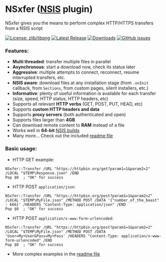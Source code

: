# NSxfer ([NSIS](https://github.com/negrutiu/nsis) plugin)
NSxfer gives you the means to perform complex HTTP/HTTPS transfers from a NSIS script

[![License: zlib/libpng](https://img.shields.io/badge/License-zlib%2Flibpng-blue.svg)](LICENSE)
[![Latest Release](https://img.shields.io/badge/dynamic/json.svg?label=Latest%20Release&url=https%3A%2F%2Fapi.github.com%2Frepos%2Fnegrutiu%2Fnsis-nsxfer%2Freleases%2Flatest&query=%24.name&colorB=orange)](../../releases/latest)
[![Downloads](https://img.shields.io/github/downloads/negrutiu/nsis-nsxfer/total.svg?label=Downloads&colorB=orange)](../../releases/latest)
[![GitHub issues](https://img.shields.io/github/issues/negrutiu/nsis-nsxfer.svg?label=Issues)](../../issues)

### Features:
- **Multi threaded**: transfer multiple files in parallel
- **Asynchronous**: start a download now, check its status later
- **Aggressive**: multiple attempts to connect, reconnect, resume interrupted transfers, etc.
- **NSIS aware**: download files at any installation stage (from `.onInit` callback, from `Sections`, from custom pages, silent installers, etc.)
- **Informative**: plenty of useful information is available for each transfer (size, speed, HTTP status, HTTP headers, etc)
- Supports all relevant **HTTP verbs** (GET, POST, PUT, HEAD, etc)
- Supports **custom HTTP headers and data**
- Supports **proxy servers** (both authenticated and open)
- Supports files larger than **4GB**
- Can download remote content to **RAM** instead of a file
- Works well in **64-bit** [NSIS builds](https://github.com/negrutiu/nsis)
- Many more... Check out the included [readme file](NSxfer.Readme.txt)

### Basic usage:
- HTTP GET example:
```
NSxfer::Transfer /URL "https://httpbin.org/get?param1=1&param2=2" /LOCAL "$TEMP\Response.json" /END
Pop $0  ; "OK" for success
```
- HTTP POST `application/json`:
```
NSxfer::Transfer /URL "https://httpbin.org/post?param1=1&param2=2" /LOCAL "$TEMP\MyFile.json" /METHOD POST /DATA '{"number_of_the_beast" : 666}' /HEADERS "Content-Type: application/json" /END
Pop $0  ; "OK" for success
```
- HTTP POST `application/x-www-form-urlencoded`:
```
NSxfer::Transfer /URL "https://httpbin.org/post?param1=1&param2=2" /LOCAL "$TEMP\MyFile.json" /METHOD POST /DATA 'User=My+User&Pass=My+Pass' /HEADERS "Content-Type: application/x-www-form-urlencoded" /END
Pop $0  ; "OK" for success
```
- More complex examples in the [readme file](NSxfer.Readme.txt)
